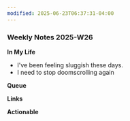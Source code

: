 ```yaml
---
modified: 2025-06-23T06:37:31-04:00
---
```


### Weekly Notes 2025-W26

**In My Life** 
- I've been feeling sluggish these days.
- I need to stop doomscrolling again

**Queue**
<!--Capture the ideas that spark excitement-->
**Links**


 **Actionable**